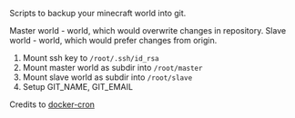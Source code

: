 Scripts to backup your minecraft world into git.


Master world - world, which would overwrite changes in repository.
Slave world - world, which would prefer changes from origin.


1. Mount ssh key to `/root/.ssh/id_rsa`  
2. Mount master world as subdir into `/root/master`
3. Mount slave world as subdir into `/root/slave`
4. Setup GIT_NAME, GIT_EMAIL

Credits to [docker-cron](https://github.com/Ekito/docker-cron)
